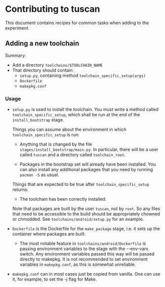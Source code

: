 
Contributing to tuscan
======================

This document contains recipes for common tasks when adding to the
experiment.


## Adding a new toolchain

Summary:

- Add a directory `toolchains/$TOOLCHAIN_NAME`
- That directory should contain:
  - `setup.py`, containing method `toolchain_specific_setup(args)`
  - `Dockerfile`
  - `makepkg.conf`

### Usage

- `setup.py` is used to install the toolchain. You must write a method
  called `toolchain_specific_setup`, which shall be run at the end of
  the `install_bootstrap` stage.

  Things you can assume about the environment in which
  `toolchain_specific_setup` is run:

  - Anything that is changed by the file
    `stages/install_bootstrap/main.py`. In particular, there will be a
    user called `tuscan` and a directory called `toolchain_root`.

  - Packages in the bootstrap set will already have been installed. You
    can also install any additional packages that you need by running
    `pacman -S` as usual.

  Things that are expected to be true after `toolchain_specific_setup`
  returns:

  - The toolchain has been correctly installed.

  Note that packages are built by the user `tuscan`, not by `root`. So
  any files that need to be accessible to the build should be
  appropriately chowned or chmodded. See `toolchains/android/setup.py`
  for an example.

- `Dockerfile` is the Dockerfile for the `make_package` stage, i.e. it
  sets up the container where packages are built.

  - The most notable feature in `toolchains/android/Dockerfile` is
    passing environment variables to the stage with the --env-vars
    switch. Any environment variables passed this way will be passed
    directly to makepkg. It is not recommended to set environment
    variables in `makepkg.conf`, as this is somewhat unreliable.

- `makepkg.conf` can in most cases just be copied from vanilla. One can
  use it, for example, to set the -j flag for Make.
